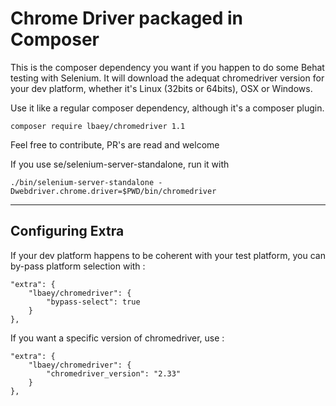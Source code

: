 # Chrome Driver packaged in Composer

This is the composer dependency you want if you happen to do some Behat testing with Selenium.
It will download the adequat chromedriver version for your dev platform, whether it's Linux (32bits or 64bits),
OSX or Windows.

Use it like a regular composer dependency, although it's a composer plugin.

    composer require lbaey/chromedriver 1.1
    
Feel free to contribute, PR's are read and welcome

If you use se/selenium-server-standalone, run it with

    ./bin/selenium-server-standalone -Dwebdriver.chrome.driver=$PWD/bin/chromedriver

--- 
Configuring Extra
---

If your dev platform happens to be coherent with your test platform, you can by-pass platform selection with :

    "extra": {
        "lbaey/chromedriver": {
            "bypass-select": true
        }
    },

If you want a specific version of chromedriver, use :

    "extra": {
        "lbaey/chromedriver": {
            "chromedriver_version": "2.33"
        }
    },
